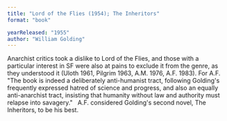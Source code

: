 ```yaml
---
title: "Lord of the Flies (1954); The Inheritors"
format: "book"

yearReleased: "1955"
author: "William Golding"
---
```

Anarchist critics took a dislike to Lord of the Flies,  and those with a particular interest in SF were also at pains to exclude it from  the genre, as they understood it (Uloth 1961, Pilgrim 1963, A.M. 1976, A.F.  1983). For A.F. "The book is indeed a deliberately anti-humanist tract,  following Golding's frequently expressed hatred of science and progress, and  also an equally anti-anarchist tract, insisting that humanity without law and  authority must relapse into savagery."
 
A.F. considered Golding's second novel, The Inheritors, to be his best.
 